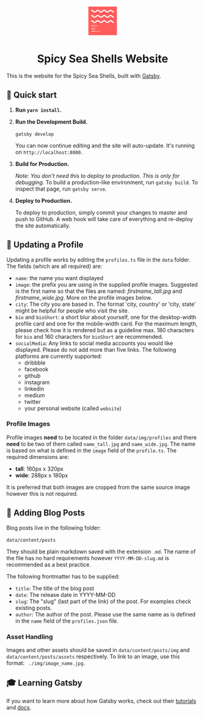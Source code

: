 <p align="center">
    <img alt="Spicy Sea Shells" src="/data/img/logo.png" width="80" />
</p>
<h1 align="center">
  Spicy Sea Shells Website
</h1>

This is the website for the Spicy Sea Shells, built with [Gatsby](https://www.gatsbyjs.org/).


## 🚀 Quick start

1.  **Run `yarn install`.**

2.  **Run the Development Build.**

    `gatsby develop`

    You can now continue editing and the site will auto-update. It's running on `http://localhost:8000`.

3.  **Build for Production.**

    _Note: You don't need this to deploy to production. This is only for debugging._ To build a production-like environment, run `gatsby build`. To inspect that page, run `gatsby serve`.

4. **Deploy to Production.**

    To deploy to production, simply commit your changes to master and push to GitHub. A web hook will take care of everything and re-deploy the site automatically.


## 🙂 Updating a Profile

Updating a profile works by editing the `profiles.ts` file in the `data` folder. The fields (which are all required) are:

* `name`: the name you want displayed
* `image`: the prefix you are using in the supplied profile images. Suggested is the first name so that the files are named: _firstname\_tall.jpg_ and _firstname\_wide.jpg_. More on the profile images below.
* `city`: The city you are based in. The format 'city, country' or 'city, state' might be helpful for people who visit the site.
* `bio` and `bioShort`: a short blur about yourself, one for the desktop-width profile card and one for the mobile-width card. For the maximum length, please check how it is rendered but as a guideline max. 180 characters for `bio` and 160 characters for `bioShort` are recommended.
* `socialMedia`: Any links to social media accounts you would like displayed. Please do not add more than five links. The following platforms are currently supported:
    * dribbble
    * facebook
    * github
    * instagram
    * linkedin
    * medium
    * twitter
    * your personal website (called `website`)

### Profile Images

Profile images __need__ to be located in the folder `data/img/profiles` and there __need__ to be two of them called `name_tall.jpg` and `name_wide.jpg`. The name is based on what is defined in the `image` field of the `profile.ts`. The required dimensions are:
* __tall__: 160px x 320px
* __wide__: 288px x 180px

It is preferred that both images are cropped from the same source image however this is not required.


## 📝 Adding Blog Posts

Blog posts live in the following folder:

`data/content/posts`

They should be plain markdown saved with the extension `.md`. The name of the file has no hard requirements however `YYYY-MM-DD-slug.md` is recommended as a best practice.

The following frontmatter has to be supplied:

* `title`: The title of the blog post
* `date`: The release date in YYYY-MM-DD
* `slug`: The "slug" (last part of the link) of the post. For examples check existing posts.
* `author`: The author of the post. Please use the same name as is defined in the `name` field of the `profiles.json` file.

### Asset Handling

Images and other assets should be saved in `data/content/posts/img` and `data/content/posts/assets` respectively. To link to an image, use this format: ` ./img/image_name.jpg`.


## 🎓 Learning Gatsby

If you want to learn more about how Gatsby works, check out their [tutorials](https://www.gatsbyjs.org/tutorial/) and [docs](https://www.gatsbyjs.org/docs/).